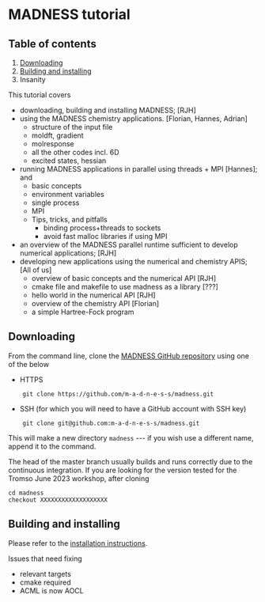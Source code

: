 # MADNESS tutorial

## Table of contents

1. [Downloading](#downloading)
2. [Building and installing](#building-and-installing)
3. Insanity


This tutorial covers
* downloading, building and installing MADNESS; [RJH]
* using the MADNESS chemistry applications. [Florian, Hannes, Adrian]
  - structure of the input file
  - moldft, gradient
  - molresponse
  - all the other codes incl. 6D
  - excited states, hessian
* running MADNESS applications in parallel using threads + MPI [Hannes]; and
  - basic concepts
  - environment variables
  - single process
  - MPI
  - Tips, tricks, and pitfalls
    - binding process+threads to sockets
    - avoid fast malloc libraries if using MPI
* an overview of the MADNESS parallel runtime sufficient to develop numerical applications; [RJH]
* developing new applications using the numerical and chemistry APIS; [All of us]
  - overview of basic concepts and the numerical API [RJH]
  - cmake file and makefile to use madness as a library [???]
  - hello world in the numerical API [RJH]
  - overview of the chemistry API [Florian]
  - a simple Hartree-Fock program
 
## Downloading

From the command line, clone the [MADNESS GitHub repository](https://github.com/m-a-d-n-e-s-s/madness) using one of the below
* HTTPS
```
    git clone https://github.com/m-a-d-n-e-s-s/madness.git
```
* SSH (for which you will need to have a GitHub account with SSH key)
```
    git clone git@github.com:m-a-d-n-e-s-s/madness.git
```
This will make a new directory `madness` --- if you wish use a different name, append it to the command.

The head of the master branch usually builds and runs correctly due to the continuous integration.  If you are looking for the version tested for the Tromso June 2023 workshop, after cloning 
```
cd madness
checkout XXXXXXXXXXXXXXXXXXX
```

## Building and installing

Please refer to the [installation instructions](https://madness.readthedocs.io/en/latest/INSTALL.html).

Issues that need fixing
* relevant targets
* cmake required
* ACML is now AOCL





